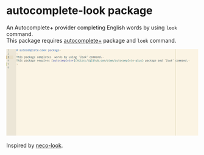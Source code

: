 # autocomplete-look package

An Autocomplete+ provider completing English words by using `look` command.  
This package requires [autocomplete+](https://github.com/atom/autocomplete-plus) package and `look` command.

![Completion Demo](https://raw.githubusercontent.com/tomoasleep/autocomplete-look/master/completion-demo.gif)

Inspired by [neco-look](https://github.com/ujihisa/neco-look).
